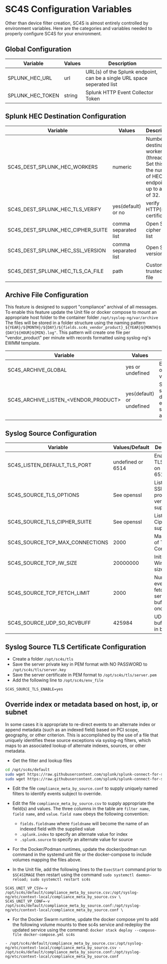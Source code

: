 # SC4S Configuration Variables

Other than device filter creation, SC4S is almost entirely controlled by environment variables.  Here are the categories
and variables needed to properly configure SC4S for your environment.

## Global Configuration

| Variable | Values        | Description |
|----------|---------------|-------------|
| SPLUNK_HEC_URL | url | URL(s) of the Splunk endpoint, can be a single URL space seperated list |
| SPLUNK_HEC_TOKEN | string | Splunk HTTP Event Collector Token |


## Splunk HEC Destination Configuration

| Variable | Values        | Description |
|----------|---------------|-------------|
| SC4S_DEST_SPLUNK_HEC_WORKERS | numeric | Number of destination workers (threads).  Set this to the number of HEC endpoints up to a max of 32. |
| SC4S_DEST_SPLUNK_HEC_TLS_VERIFY | yes(default) or no | verify HTTP(s) certificate |
| SC4S_DEST_SPLUNK_HEC_CIPHER_SUITE | comma separated list | Open SSL cipher suite list |
| SC4S_DEST_SPLUNK_HEC_SSL_VERSION |  comma separated list | Open SSL version list |
| SC4S_DEST_SPLUNK_HEC_TLS_CA_FILE | path | Custom trusted cert file |

## Archive File Configuration

This feature is designed to support "compliance" archival of all messages. To enable this feature update the Unit file or docker compose to
mount an appropriate host folder to the container folder ``/opt/syslog-ng/var/archive`` The files will be stored in a folder structure using the
naming pattern ``${YEAR}/${MONTH}/${DAY}/${fields.sc4s_vendor_product}_${YEAR}${MONTH}${DAY}${HOUR}${MIN}.log"``. This pattern will create
one file per "vendor_product" per minute with records formatted using syslog-ng's EWMM template. 


| Variable | Values        | Description |
|----------|---------------|-------------|
| SC4S_ARCHIVE_GLOBAL | yes or undefined | Enable archive of all vendor_products |
| SC4S_ARCHIVE_LISTEN_<VENDOR_PRODUCT> | yes(default) or undefined | See sources section of documentation enables selective archival |
  

## Syslog Source Configuration

| Variable | Values/Default | Description |
|----------|----------------|-------------|
| SC4S_LISTEN_DEFAULT_TLS_PORT | undefined or 6514 | Enable a TLS listener on port 6514 |
| SC4S_SOURCE_TLS_OPTIONS | See openssl | List of SSl/TLS protocol versions to support | 
| SC4S_SOURCE_TLS_CIPHER_SUITE | See openssl | List of Ciphers to support |
| SC4S_SOURCE_TCP_MAX_CONNECTIONS | 2000 | Max number of TCP Connections |
| SC4S_SOURCE_TCP_IW_SIZE | 20000000 | Initial Window size |
| SC4S_SOURCE_TCP_FETCH_LIMIT | 2000 | Number of events to fetch from server buffer at once |
| SC4S_SOURCE_UDP_SO_RCVBUFF | 425984 | UDP server buffer size in bytes |


## Syslog Source TLS Certificate Configuration

* Create a folder ``/opt/sc4s/tls``
* Save the server private key in PEM format with NO PASSWORD to ``/opt/sc4s/tls/server.key``
* Save the server certificate in PEM format to ``/opt/sc4s/tls/server.pem``
* Add the following line to ``/opt/sc4s/env_file``

```dotenv
SC4S_SOURCE_TLS_ENABLE=yes
```

## Override index or metadata based on host, ip, or subnet

In some cases it is appropriate to re-direct events to an alternate index or append metadata (such as an
indexed field) based on PCI scope, geography, or other criterion.  This is accomplished by the use
of a file that uniquely identifies these source exceptions via syslog-ng filters,
which maps to an associated lookup of alternate indexes, sources, or other metadata.

* Get the filter and lookup files
```bash
cd /opt/sc4s/default
sudo wget https://raw.githubusercontent.com/splunk/splunk-connect-for-syslog/master/package/etc/context-local/compliance_meta_by_source.conf
sudo wget https://raw.githubusercontent.com/splunk/splunk-connect-for-syslog/master/package/etc/context-local/compliance_meta_by_source.csv
```
* Edit the file ``compliance_meta_by_source.conf`` to supply uniquely named filters to identify events subject to override.
* Edit the file ``compliance_meta_by_source.csv``  to supply appropriate the field(s) and values.
The three columns in the table are `filter name`, `field name`, and `value`.  `field name` obeys the following convention:
    * ``fields.fieldname`` where `fieldname` will become the name of an indexed field with the supplied value
    * ``.splunk.index`` to specify an alternate value for index
    * ``.splunk.source`` to specify an alternate value for source 
    
* For the Docker/Podman runtimes, update the docker/podman run command in the systemd unit file or the docker-compose to
include volumes mapping the files above.
* In the Unit file, add the following lines to the `ExecStart` command prior to `$SC4SIMAGE` then restart using the command
``sudo systemctl daemon-reload; sudo systemctl restart sc4s``

``
SC4S_UNIT_VP_CSV=-v /opt/sc4s/default/compliance_meta_by_source.csv:/opt/syslog-ng/etc/context-local/compliance_meta_by_source.csv \
SC4S_UNIT_VP_CONF=-v /opt/sc4s/default/compliance_meta_by_source.conf:/opt/syslog-ng/etc/context-local/compliance_meta_by_source.conf \
``

* For the Docker Swarm runtime, update the docker compose yml to add the following volume mounts to thee sc4s service and
redeploy the updated service using the command:
``docker stack deploy --compose-file docker-compose.yml sc4s``
 
``
      - /opt/sc4s/default/compliance_meta_by_source.csv:/opt/syslog-ng/etc/context-local/compliance_meta_by_source.csv
      - /opt/sc4s/default/compliance_meta_by_source.conf:/opt/syslog-ng/etc/context-local/compliance_meta_by_source.conf
``

